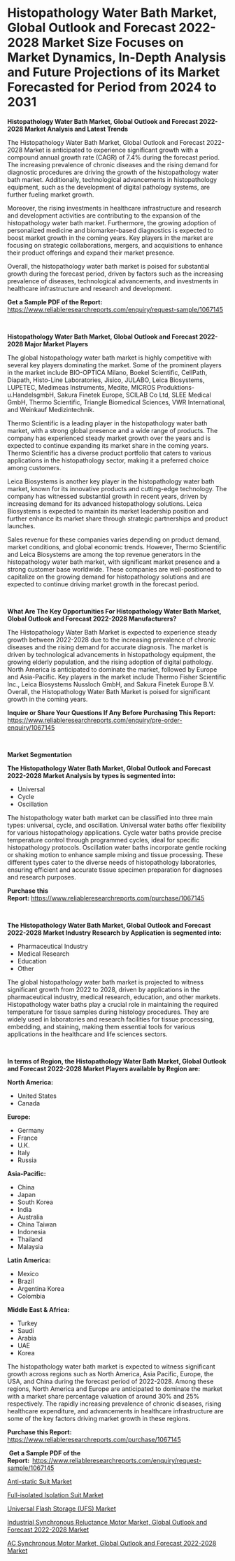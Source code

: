 <p><h1>Histopathology Water Bath Market, Global Outlook and Forecast 2022-2028 Market Size Focuses on Market Dynamics, In-Depth Analysis and Future Projections of its Market Forecasted for Period from 2024 to 2031</h1></p><p><strong>Histopathology Water Bath Market, Global Outlook and Forecast 2022-2028 Market Analysis and Latest Trends</strong></p>
<p><p>The Histopathology Water Bath Market, Global Outlook and Forecast 2022-2028 Market is anticipated to experience significant growth with a compound annual growth rate (CAGR) of 7.4% during the forecast period. The increasing prevalence of chronic diseases and the rising demand for diagnostic procedures are driving the growth of the histopathology water bath market. Additionally, technological advancements in histopathology equipment, such as the development of digital pathology systems, are further fueling market growth.</p><p>Moreover, the rising investments in healthcare infrastructure and research and development activities are contributing to the expansion of the histopathology water bath market. Furthermore, the growing adoption of personalized medicine and biomarker-based diagnostics is expected to boost market growth in the coming years. Key players in the market are focusing on strategic collaborations, mergers, and acquisitions to enhance their product offerings and expand their market presence.</p><p>Overall, the histopathology water bath market is poised for substantial growth during the forecast period, driven by factors such as the increasing prevalence of diseases, technological advancements, and investments in healthcare infrastructure and research and development.</p></p>
<p><strong>Get a Sample PDF of the Report:&nbsp;</strong> <a href="https://www.reliableresearchreports.com/enquiry/request-sample/1067145">https://www.reliableresearchreports.com/enquiry/request-sample/1067145</a></p>
<p>&nbsp;</p>
<p><strong>Histopathology Water Bath Market, Global Outlook and Forecast 2022-2028 Major Market Players</strong></p>
<p><p>The global histopathology water bath market is highly competitive with several key players dominating the market. Some of the prominent players in the market include BIO-OPTICA Milano, Boekel Scientific, CellPath, Diapath, Histo-Line Laboratories, Jisico, JULABO, Leica Biosystems, LUPETEC, Medimeas Instruments, Medite, MICROS Produktions-u.HandelsgmbH, Sakura Finetek Europe, SCILAB Co Ltd, SLEE Medical GmbH, Thermo Scientific, Triangle Biomedical Sciences, VWR International, and Weinkauf Medizintechnik.</p><p>Thermo Scientific is a leading player in the histopathology water bath market, with a strong global presence and a wide range of products. The company has experienced steady market growth over the years and is expected to continue expanding its market share in the coming years. Thermo Scientific has a diverse product portfolio that caters to various applications in the histopathology sector, making it a preferred choice among customers.</p><p>Leica Biosystems is another key player in the histopathology water bath market, known for its innovative products and cutting-edge technology. The company has witnessed substantial growth in recent years, driven by increasing demand for its advanced histopathology solutions. Leica Biosystems is expected to maintain its market leadership position and further enhance its market share through strategic partnerships and product launches.</p><p>Sales revenue for these companies varies depending on product demand, market conditions, and global economic trends. However, Thermo Scientific and Leica Biosystems are among the top revenue generators in the histopathology water bath market, with significant market presence and a strong customer base worldwide. These companies are well-positioned to capitalize on the growing demand for histopathology solutions and are expected to continue driving market growth in the forecast period.</p></p>
<p>&nbsp;</p>
<p><strong>What Are The Key Opportunities For Histopathology Water Bath Market, Global Outlook and Forecast 2022-2028 Manufacturers?</strong></p>
<p><p>The Histopathology Water Bath Market is expected to experience steady growth between 2022-2028 due to the increasing prevalence of chronic diseases and the rising demand for accurate diagnosis. The market is driven by technological advancements in histopathology equipment, the growing elderly population, and the rising adoption of digital pathology. North America is anticipated to dominate the market, followed by Europe and Asia-Pacific. Key players in the market include Thermo Fisher Scientific Inc., Leica Biosystems Nussloch GmbH, and Sakura Finetek Europe B.V. Overall, the Histopathology Water Bath Market is poised for significant growth in the coming years.</p></p>
<p><strong>Inquire or Share Your Questions If Any Before Purchasing This Report:</strong> <a href="https://www.reliableresearchreports.com/enquiry/pre-order-enquiry/1067145">https://www.reliableresearchreports.com/enquiry/pre-order-enquiry/1067145</a></p>
<p>&nbsp;</p>
<p><strong>Market Segmentation</strong></p>
<p><strong>The Histopathology Water Bath Market, Global Outlook and Forecast 2022-2028 Market Analysis by types is segmented into:</strong></p>
<p><ul><li>Universal</li><li>Cycle</li><li>Oscillation</li></ul></p>
<p><p>The histopathology water bath market can be classified into three main types: universal, cycle, and oscillation. Universal water baths offer flexibility for various histopathology applications. Cycle water baths provide precise temperature control through programmed cycles, ideal for specific histopathology protocols. Oscillation water baths incorporate gentle rocking or shaking motion to enhance sample mixing and tissue processing. These different types cater to the diverse needs of histopathology laboratories, ensuring efficient and accurate tissue specimen preparation for diagnoses and research purposes.</p></p>
<p><strong>Purchase this Report:&nbsp;</strong><a href="https://www.reliableresearchreports.com/purchase/1067145">https://www.reliableresearchreports.com/purchase/1067145</a></p>
<p>&nbsp;</p>
<p><strong>The Histopathology Water Bath Market, Global Outlook and Forecast 2022-2028 Market Industry Research by Application is segmented into:</strong></p>
<p><ul><li>Pharmaceutical Industry</li><li>Medical Research</li><li>Education</li><li>Other</li></ul></p>
<p><p>The global histopathology water bath market is projected to witness significant growth from 2022 to 2028, driven by applications in the pharmaceutical industry, medical research, education, and other markets. Histopathology water baths play a crucial role in maintaining the required temperature for tissue samples during histology procedures. They are widely used in laboratories and research facilities for tissue processing, embedding, and staining, making them essential tools for various applications in the healthcare and life sciences sectors.</p></p>
<p>&nbsp;</p>
<p><strong>In terms of Region, the Histopathology Water Bath Market, Global Outlook and Forecast 2022-2028 Market Players available by Region are:</strong></p>
<p>
    <p> <strong> North America: </strong>
        <ul>
            <li>United States</li>
            <li>Canada</li>
        </ul>
        </p> 
    <p> <strong> Europe: </strong>
        <ul>
            <li>Germany</li>
            <li>France</li>
            <li>U.K.</li>
            <li>Italy</li>
            <li>Russia</li>
        </ul>
        </p> 
    <p> <strong> Asia-Pacific: </strong>
        <ul>
            <li>China</li>
            <li>Japan</li>
            <li>South Korea</li>
            <li>India</li>
            <li>Australia</li>
            <li>China Taiwan</li>
            <li>Indonesia</li>
            <li>Thailand</li>
            <li>Malaysia</li>
        </ul>
        </p> 
    <p> <strong> Latin America: </strong>
        <ul>
            <li>Mexico</li>
            <li>Brazil</li>
            <li>Argentina Korea</li>
            <li>Colombia</li>
        </ul>
        </p> 
    <p> <strong> Middle East & Africa: </strong>
        <ul>
            <li>Turkey</li>
            <li>Saudi</li>
            <li>Arabia</li>
            <li>UAE</li>
            <li>Korea</li>
        </ul>
    </p>
    </p>
<p><p>The histopathology water bath market is expected to witness significant growth across regions such as North America, Asia Pacific, Europe, the USA, and China during the forecast period of 2022-2028. Among these regions, North America and Europe are anticipated to dominate the market with a market share percentage valuation of around 30% and 25% respectively. The rapidly increasing prevalence of chronic diseases, rising healthcare expenditure, and advancements in healthcare infrastructure are some of the key factors driving market growth in these regions.</p></p>
<p><strong>Purchase this Report: </strong><a href="https://www.reliableresearchreports.com/purchase/1067145">https://www.reliableresearchreports.com/purchase/1067145</a></p>
<p>&nbsp;<strong>Get a Sample PDF of the Report:&nbsp;&nbsp;</strong><a href="https://www.reliableresearchreports.com/enquiry/request-sample/1067145">https://www.reliableresearchreports.com/enquiry/request-sample/1067145</a></p>
<p><strong></strong></p>
<p><p><a href="https://medium.com/p/99fdd8e06a23/edit">Anti-static Suit Market</a></p><p><a href="https://medium.com/p/50843632a6e9/edit">Full-isolated Isolation Suit Market</a></p><p><a href="https://medium.com/@smriti.reportprime/universal-flash-storage-ufs-market-trends-and-market-analysis-forecasted-for-period-2024-2031-8c81afd228bd">Universal Flash Storage (UFS) Market</a></p><p><a href="https://github.com/bmorecock/Market-Research-Report-List-1/blob/main/industrial-synchronous-reluctance-motor-market-global-outlook-and-forecast-2022-2028-market.md">Industrial Synchronous Reluctance Motor Market, Global Outlook and Forecast 2022-2028 Market</a></p><p><a href="https://github.com/angelajermaine/Market-Research-Report-List-1/blob/main/ac-synchronous-motor-market-global-outlook-and-forecast-2022-2028-market.md">AC Synchronous Motor Market, Global Outlook and Forecast 2022-2028 Market</a></p></p>